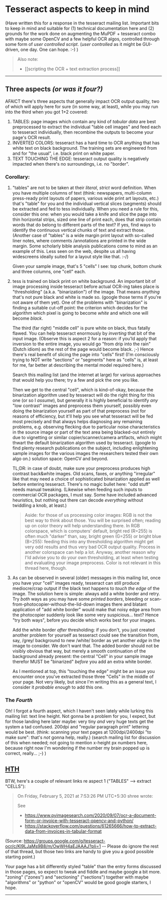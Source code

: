 # Tesseract aspects to keep in mind

(Have written this for a response in the tesseract mailing list. Important bits to keep in mind and suitable for (1) technical documentation here and (2) grounds for the work done on augmenting the MuPDF + tesseract combo with maybe some OpenCV and a few helpful OCR algos, controlled through some form of *user controlled script*.  (*user controlled* as it might be GUI-driven, one day. One can hope. :-) )

> Also note: 
> - [[scripting the OCR + text extraction process]]

---

## Three aspects *(or was it four?)*

AFAICT there's three aspects that generally impact OCR output quality, two of which will apply here for sure (in some way, at least), while you may run into the third when you got 1+2 covered:

1. TABLES: page images which contain any kind of *tabular data* are best preprocessed to extract the individual "table cell images" and feed each to tesseract individually, then recombine the outputs to become your page's OCR result.
2. INVERTED COLORS: tesseract has a hard time to OCR anything that has white text on black background. The training sets are engineered from and for "the usual", i.e. black print on white paper.
3. TEXT TOUCHING THE EDGE: tesseract output quality is negatively impacted when there's no surroundings, i.e. no "border".

### Corollary:

1. "tables" are not to be taken at their *literal*, *strict* word definition. When you have multiple columns of text (think: newspapers, multi-column press-ready print layouts of papers, various wide print art layouts, etc.) that's "table" for you and the individual vertical slices (segments) should be extracted and fed to tess individually.  When you need a rule for this, consider this one: when you would take a knife and slice the page into thin horizontal strips, sized one line of print each, does that strip contain words that do belong to different parts of the text? If yes, find ways to identify the continuous vertical chunks of text and extract those. (Another case of "tables" is a wide margin print layout with so-called liner notes, where comments /annotations are printed in the wide margin. Some scholarly bible analysis publications come to mind as an example of this. Less seen on the web, despite us all having widescreens ideally suited for a layout style like that. :-/)

   Given your sample image, that's 5 "cells" I see: top chunk, bottom chunk and three columns, one "cell" each.

2. tess is trained on black print on white background. An important bit of image processing inside tesseract before actual OCR-ing takes place is "thresholding" (a.k.a. "binarization") of the image. That means *anything* that's not pure black and white is made so. (google those terms if you're not aware of them yet). One of the problems with "binarization" is finding a suitable cut-off point: the criterion which decides for the algorithm which pixel is going to become *white* and which one will become *black*. 

   The third (far right) "middle cell" is pure white on black, thus fatally flawed. You can help tesseract enormously by *inverting* that bit of the input image. (Observe this is aspect 2 for a reason: if you'ld apply that inversion to the entire image, you would go "from drip into the rain" (Dutch idiom) as the rest of the page would become black. ;-)  Hence there's real benefit of slicing the page into "cells" first! (I'm consciously trying to NOT write "sections" or "segments" here as "cells" is, at least for me, far better at describing the mental model required here.)

   Search this mailing list (and the internet at large) for various approaches that would help you there; try a few and pick the one you like.

   Then we get to the central "cell", which is kind-of-okay, because the binarization algorithm used by tesseract will do the right thing for this one (or so I *assume*), but generally it is highly beneficial to identify *any* "low contrast" images and preprocess them yourself, possibly even doing the binarization yourself as part of that preprocess (not for reasons of efficiency, but it'll help you see what tesseract will be fed most precisely and that always helps diagnosing any remaining problems, e.g. observing flecking due to particular noise characteristics in the source image or part of the text area being blacked-out entirely due to vignetting or similar copier/scanner/camera artifacts, which might thwart the default binarization algorithm used by tesseract. (google to find plenty research publications on the subject, including enlightening sample images for the various images the researchers tested their own algo on.) solution space: OpenCV and beyond.

   TL;DR: in case of doubt, make sure your preprocess produces high contrast back&white images. Old scans, faxes, or anything "irregular" like that may need a choice of sophisticated binarization applied as well before entering tesseract. There's no magic bullet here: "odd stuff" needs manual tweaking. (Likewise when feeding such inputs to commercial OCR packages, I must say. Some have included advanced heuristics, but nothing out there can decode *everything* without twiddling a knob, at least.)

   > Aside: for those of us processing color images: RGB is not the best way to think about those. You will be surprised often; reading up on color theory will help understanding there. In RGB colorspace, which is computers' default, bright red (R=255) is often much "darker" than, say, bright green (G=255) or bright blue (B=255): feeding this into any thresholding algorithm might get very odd results and thus very bad OCR output quality. Process in another colorspace can help a lot. Anyway, another reason why I'ld advise you to do your own thresholding, at least when testing and evaluating your image preprocess.   Color is not relevant in this thread here, though.

3. As can be observed in several (older) messages in this mailing list, once you have your "cell" images ready, tesseract can still produce mediocre/crap output if the black text happens to *touch the edge* of the image. The solution here is simple: always add a white border and retry. Try *both* ways as you may have some *printed borders*, bleeding or scan-from-photocopier-without-the-lid-down images there and blatant application of "add white border" would make that noisy edge area from the photocopier suddenly look like some very suspicious... text?  Hence "try both ways", before you decide which works best for your images.  

   Add the white border *after* thresholding: if you don't, you just created another problem for yourself as tesseract could see the transition from, say, /grey/ background to new /white/ border as yet another *edge* in the image to consider. We don't want that. The added border should not be visibly obvious that way, but merely a smooth continuation of the background already present: the central "Cell" in your sample image therefor MUST be "binarized" *before* you add an extra white border.

   As I mentioned at top, this "touching the edge" might be an issue you encounter once you've extracted those three "Cells" in the middle of your page. Not very likely, but since I'm writing this as a general text, I consider it *probable enough* to add this one.



### The *Fourth*

Oh! I forgot a fourth aspect, which I haven't seen lately while lurking this mailing list: text line height. Not gonna be a problem for you, I expect, but for those landing here later maybe: very tiny *and* very huge texts get the system a tad confused. 200dpi and "regular paragraph print" lettering would be best. (think: scanning your text pages at 1200dpi/2400dpi "to make sure": that's *not* gonna help, really.)  (search mailing list for discussion of this when needed; not going to mention x-height px numbers here, because right now I'm wondering if the number my brain popped up is correct, really... ;-) )


## [HTH](https://acronyms.thefreedictionary.com/HTH)

BTW, here's a couple of relevant links re aspect 1 ("TABLES" --> extract "CELLS"): 

> On Friday, February 5, 2021 at 7:53:26 PM UTC+5:30 shree wrote:
>
> See 
> - https://www.pyimagesearch.com/2020/09/07/ocr-a-document-form-or-invoice-with-tesseract-opencv-and-python/
> - https://stackoverflow.com/questions/61265666/how-to-extract-data-from-invoices-in-tabular-format

(Source:  https://groups.google.com/g/tesseract-ocr/c/Kl9LJaMs9B8/m/OwWH4aEJAAAJ?pli=1 -- Please do ignore the rest of that thread, but those two links are handy to give you a good possible starting point.)

Your page has a bit differently styled "table" than the entry forms discussed in those pages, so expect to tweak and fiddle and maybe google a bit more. "zoning" ("zones") and "sectioning" ("sections") together with maybe "algorithms" or "python" or "openCV" would be good google starters, I hope.


----

